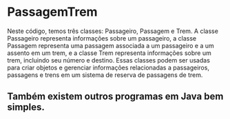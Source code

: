 # PassagemTrem

Neste código, temos três classes: Passageiro, Passagem e Trem. A classe Passageiro representa informações sobre um passageiro, 
a classe Passagem representa uma passagem associada a um passageiro e a um assento em um trem, e a classe Trem representa informações 
sobre um trem, incluindo seu número e destino. Essas classes podem ser usadas para criar objetos e gerenciar informações relacionadas 
a passageiros, passagens e trens em um sistema de reserva de passagens de trem.

## Também existem outros programas em Java bem simples.
